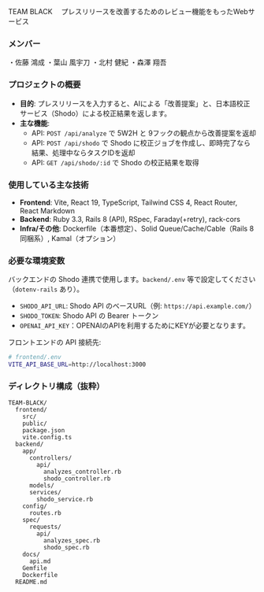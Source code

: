 TEAM BLACK　
プレスリリースを改善するためのレビュー機能をもったWebサービス

### メンバー

・佐藤 鴻成
・葉山 風宇刀
・北村 健紀
・森澤 翔吾

### プロジェクトの概要
- **目的**: プレスリリースを入力すると、AIによる「改善提案」と、日本語校正サービス（Shodo）による校正結果を返します。
- **主な機能**:
  - API: `POST /api/analyze` で 5W2H と 9フックの観点から改善提案を返却
  - API: `POST /api/shodo` で Shodo に校正ジョブを作成し、即時完了なら結果、処理中ならタスクIDを返却
  - API: `GET /api/shodo/:id` で Shodo の校正結果を取得

### 使用している主な技術
- **Frontend**: Vite, React 19, TypeScript, Tailwind CSS 4, React Router, React Markdown
- **Backend**: Ruby 3.3, Rails 8 (API), RSpec, Faraday(+retry), rack-cors
- **Infra/その他**: Dockerfile（本番想定）、Solid Queue/Cache/Cable（Rails 8 同梱系）, Kamal（オプション）

### 必要な環境変数
バックエンドの Shodo 連携で使用します。`backend/.env` 等で設定してください（`dotenv-rails` あり）。
- `SHODO_API_URL`: Shodo API のベースURL（例: `https://api.example.com/`）
- `SHODO_TOKEN`: Shodo API の Bearer トークン
- `OPENAI_API_KEY`：OPENAIのAPIを利用するためにKEYが必要となります。

フロントエンドの API 接続先:
```bash
# frontend/.env
VITE_API_BASE_URL=http://localhost:3000
```

### ディレクトリ構成（抜粋）
```
TEAM-BLACK/
  frontend/
    src/
    public/
    package.json
    vite.config.ts
  backend/
    app/
      controllers/
        api/
          analyzes_controller.rb
          shodo_controller.rb
      models/
      services/
        shodo_service.rb
    config/
      routes.rb
    spec/
      requests/
        api/
          analyzes_spec.rb
          shodo_spec.rb
    docs/
      api.md
    Gemfile
    Dockerfile
  README.md
```

